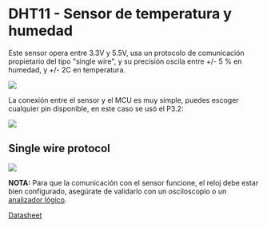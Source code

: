 # DHT11 - Sensor de temperatura y humedad

Este sensor opera entre 3.3V y 5.5V, usa un protocolo de comunicación propietario del tipo "single wire", y su precisión oscila entre +/- 5 % en humedad, y +/- 2C en temperatura.

![](https://github.com/nstrappazzonc/CH552/blob/main/assets/src/dht11/protoboard.jpeg)

La conexión entre el sensor y el MCU es muy simple, puedes escoger cualquier pin disponible, en este caso se usó el P3.2:

![](https://github.com/nstrappazzonc/CH552/blob/main/assets/src/dht11/schematic.png)

## Single wire protocol

![](https://github.com/nstrappazzonc/CH552/blob/main/assets/doc/pulseview/dht11_02.png)

**NOTA:** Para que la comunicación con el sensor funcione, el reloj debe estar bien configurado, asegúrate de validarlo con un osciloscopio o un [analizador lógico](https://github.com/nstrappazzonc/CH552/blob/main/doc/logic_analyze.md).

[Datasheet](https://github.com/nstrappazzonc/CH552/blob/main/doc/datasheets/DHT11.pdf)
